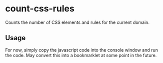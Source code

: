 # count-css-rules

Counts the number of CSS elements and rules for the current domain.

## Usage

For now, simply copy the javascript code into the console window and run the code.  May convert this into a bookmarklet at some point in the future.